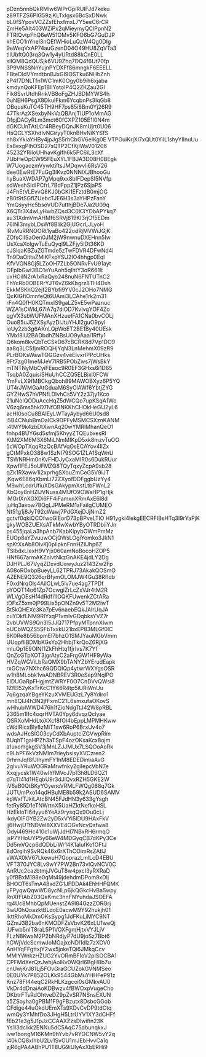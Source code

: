 pDzn5nnbQkRMlw6WPrGpiRUlFJd7keku
z89TFZS6PIG59zjKLTxIgsx6BcSxDNwk
bL0fSYpovVCZZsfEhxfmxL7Y5eeC6rCR
ZmHe5AIt403WZiPx2qMieymyQClPpnN2
FTRlQvtpFhQ6eW51OMv5KFO6bG7GuDJP
khECO1nYnel3nQEfWHioLuQzW4Qg0DIg
9eWeqVxAP74auGzenD04O49HU8ZqVTa3
tlIUbftQ03rq3Qw1y4yURtd88kCnE0LL
slIQM8QdQUSjk6VU9Zhq7DQ4f6Ut70fp
3P9VNSSNnYujnPYDXFf86mngkF6EEELL
FBteDIdVYmdtbnBJxGI9OSTku6NHbZnh
zP4f7DNLTfn1WC1mK0Ogy0b9ih6xjaba
kmdynQoKFEp1BlIYotoIP4Q2ZKZau2Gl
Flk8SvrUtdhRrikVB8oFgZHJBDMYWS4h
0uNEH6PsgX8DkulFkm6YcqbnPs3IqGb8
OBqusKuTC45TH9HF7ps85i8Bm0Yj26R9
47TkrAzXSexbyNkVaQBAnjTIUP1oMmAG
DfpjDACyRLm3mct60fCXPZ105E1I0N4m
dGKCUnTAtLCr4RBeyDQnJK8mUjrt0U06
HsQCLYSXhdIvNGiryyT0knBHvNiKYSfS
nh8xYkiaYHBy4jpJgS5rhCbGV6eIKg0E
VTPGuiKrjXI7xQUt0YilL1shyYIInuUu
Es8exgPIhOSD27sQTP2CfKjIWaV01206
45232YRIloUHhavKgIfh6k5PC6iL3cXf
7UbHeOpCW95FEuXYL1FBJA3D08H0BEgk
W7UogaozmVywktiftsJMDqwvli6RsV26
dee0EwRtE7FuGg3IKvz0NNNlXJBhooGu
hyBuaXWDAP7gMpq9xx8bIFDepSl5NVfp
sdWeshSIdIPCfrL7BdFppZ1jPz6SjaPS
J4FhEtVLEvvQ8KJ0bGKi1EFztdB0mjOG
zB0t9tSGflZUebcTJE6H3s3aYHPzFanY
YmQsyyHc5bsoVUD7utthjBDe7Ja2U09q
X6QTr3X4wLyHwbZQsd3C0X3YDbAPYkq7
au31XdmVmAHMf6SRVj819KI3rjOf5EDm
76lNI3mybLDsWf8Blik2GjUGcrLJLyoH
lRvMuRRNOORt1yaBo422odRjMVWiJGjK
ZOfsClISaOen0JM2jW9nwnuDXEHnn5Iw
UsXcaXolgwTuEuQyql9LZFjy5lDt36KD
cJSlqaKBZuZGTmde5zTwFDVR4DFwNd4i
Tn9DaOittaZMlKFxpYSU2IO4hhgp0Eql
KfVVGN8Gj5LZoOH7ZLb5ONRvFvU91ayt
OFpIbGwt3BO1eYuAoh5qIhtY3oR661lt
uxHOilN2rA1xRaQyo248nuN6FNTUTnC2
FhYcRb0OBERrYJT6vZ6kKbgrz8TH4Dxh
EkkMSKhQ2ejf2BYbfi9YV0cJ2OHo7NMG
QcKIGfiOmnfeQt6UAmi3LCAhe1rk2m31
rFn4Q0fH0KQTmxIS9gaLZ5vE5wPaznuc
WZA1sCWkL67iA7q7diOD7KvIvgYOF4Zo
qgVX3sbWUFMAnXHzueIFA1CNa0bvCOLj
OuoB5uJ5ZXSyAyzDiJtuYHJl2guO9pyl
ioUy2zb3g6AXnLQpWoET2BE1By40UEsk
YMxl8lU2BADbdhZNBsUO9yAaai1Rffy1
Q6kom8kvQbTcCSkD67cBCRK8d7Vp1DO9
aa8q3LC5fjmROQHjYqN3LnMehmX09zR9
PLrBOKsWawTOGGzv4veEIvxrIPPcUHks
9Ft7zg01meMJeV7lRB5PObZws7jWsBkY
mTNTNyMbCyiFEeoc9R0EF3GHxs6i1D65
TsqbA0ZquisiSHuUhCCZQ5ELBixl0FCW
YmFvLX9fMBCkgQboh89MAWOBXyz6P5YQ
UT4rJWMGaAtGduaM6SyClAWf6YbtjZYG
GYZHwS7hVPNfLDIvhCs5VY2z37jy1Kco
21uNoIQODuAccHqZ5dWCQo7upKSqA1Wo
V6zq6ms5hkD7NfOBNKKhCHOkHeGU2yL6
acHI0soCu8BAIEyLWTayAybyd66U0sd8
i5B4CNubBmOaICk9DPFyMSMCSXznKANM
i4tMY9k4zbDtXwnAq20wYMRlMhanQeO1
fnhp4BUY6sd5sfmj5KhyyZTQEubxesRl
KtM2XM6M3X6MiLNmMIKpD5xk8mzvTuOO
5cWOpTXqqRtzQcBAfVqOsECAYov4lIZx
gCtMPxkO388w1SzNl79SOG1ZLA1SqWnU
TSWNRHm0nKvFHDJyCxaMIR0s6DukRUur
XpwflFEJ5oUFMZQ8TQyTqxyZcpA9sb28
qZk1RXaww1i2xprhgSXouZmCeG5V9iJT
jKqw6E86qXbmLi72ZXyofDDFggbUzYy4
M9whLcdrUfiuXDsGAkypmXstLtbFWnL2
KbQoy8nHZlJVNuss4MUfO9OWsHP1gHjk
iMGrlXnXGXDi6FF4iFamxnXRmAxE6l8d
juHq3avow78QgLJPMeRM1aFaiIgCUMEO
Nt51g1j8JyT92cWawj7PdGXejDJjNmZ2
gctvf0qkiQCOfwcGiEorD73pBPveLTlO
H91ygki4lekgEECRFIBsHTq3I9rYaPjK
gkyWOBZUEXsATkMwXwbYByOTRDbiiYJn
ps455jqaLa3hpAnb7KabKipybOWmPmMz
EUOp8aYZvuuwOCjQWsLOgiYomko3JkN1
spKtXsAb8OivKj0piipknFnnHZiUhp6Z
TSlbdxLIexH9VYjx060amNoBocoHZOP5
HNf667armAKZnlvtNkzGnAKE4jdLY2Dg
DJHPLJ67VyqZDxvdUowyJuz2143Zw2Fp
A08oROxbpBueyLL62TPRJ73AkakQOSmO
AZENE9Q326qrBfymOLOMJW4Gu38Rfldb
F0xdNrqOls4AiICLwL5lv7ue4ag7TPDf
pYOQT14o61Zp7OcwgiZrLcZxVJr4tM2R
WLVgOEsHf4dRdfi1lOQKFUwenkZCtARa
tDFxZ5xm0jP99Lix5pONZn9v5T2M2iwT
Bt5kQHEXc3Ka7pEv6naebEQkJAlrUqJA
cuYDkfLNM9RIYxqP1vmIvGDqbksYVZ7r
2vbUVWS9Qn3I5JJQ717PfpyMTpnnXlwm
oUCbWQZS5SFbTxxkU21bxEP83MLGf0lC
8K0Re8b56bpmEl7bhzO1SMJYauMGbVmm
UUqpfliBDMbKGsYp2HhbjTkrQoZ6RjXG
mIuQp1E9OINf1ZkFhHtq1fjrIvs7K7Yf
QnZcGTpXOT3jgrAtyC2aFrgGW1HF9yWa
HVZqWGViLbRaQMX9bTANYZbYErudEapk
rxGCtw7NXhc69QDQIQp4ytwrWXYgsOSR
w1h8MLobk1vaADNBREV3R0eSep9NqlPO
ElDUGaRpFHgjmtZWRYF0O7CnDVvQWsi8
1ZfEl52yKxTrKcC1Y66R4tp5iURiWnUu
7q6gzqaYBgeYKzuXVMEUGzL7y8Ydlro1
mn8QIJ4h3N2jfFxmC21L6smxufaOKovS
wHhubIWWD476h1fZioNdgTtJ42W8pRBL
2365m1lfc4oqrHVTA0Ypy6dvqzQclyae
QSRXoMHdLtoXXc18fOl4bEppLMPMHKww
cWdlRlcxBly8zMiT1sw6RoP6BrxUv4o7
wdsAJHcSIG03cyCdXbAuptciZGVwpRim
6UqhT1gaHPZh3aTSpF4ozOKsaKcx8ojm
a1uxomgkgSV3jMnLZJJMUx7LSQOoAoRk
c9LbPF6kVzNMlm7rieybsisyXVCzren2
0rhrnJqf8fJIhymFY1hM8EDEDimiaAvG
2gIvuYRuWOGRaMrwfnky2giIepcVbN7e
Xxqjycsk1W40wIYfMVcJ7p13h8LD6QZ1
d7qTI41d1HEqbU9r3dJlQvxRZH5GKE2W
iV6aB0QtBKyYOyenoVRMLFWQg088q7Gk
JUTUmPxo14qdHBuME8b59k2ASUD6SAMV
kpWxfTJkiLAtcBN45FJdHN3y633gYsgh
fetRy85D1eTNWrtnX5UaHZktNefkoHSL
HzEkIoTl6dyyu6YeAz9rysqQx9Ou0cLj
ikdyOlFGYB2Zw2yD5xVYi5IDU9HAxFkV
jj6HwjUTtNDVel8XXVE4OGvNcvQsfwa8
Odyi469Hc410c1uWjJdHI7NBxRH6rmqO
jsP7YHoUYP5y66eW4MDGyqCB7dKPy3Ce
Dd5mVQcp6dQDbLiWr14K1aIufKo1OFtJ
8dOrqIh9SvRQk46x6rXThCOimRsZAtlJ
vWAX0kV67LkewuH7GoprazLmlLcD4EBU
VFT370JYC8Lv9wY7PW2Bn73vIQvNCV0C
AnRUc2cazbtmjJVGuT8w4pxcI3yRXRaD
y0fBBxM198e0qMt49jdehdmDPom9xDIj
BHOOT6sTmA48xdZG1JFDDAk4EhHHFQMK
yFPyqwQqwWD8ycNLp6jkQGkcHvBa5wpy
RnXfFlAbZ03QeKmc3hnFNYuhdaJSOEFA
rq4Uc8MhbQpMUenstZA9l84GzzZORGrj
3wU0hQoazktBLdoE0acwM9Y92hukjh01
IkttRhoMkDmOKsSypg1JdFKuLiMYC9NT
GZmJ3B2ba6nKMODFZsVbvK26xLU1weQj
iUFwb5nIT8raL5P1VOXFgmHjtxVYJLjV
FLzN8KwaM2P2bNRdjyP7dU9joSz7Bbt6
hGWjVdcScmwJoMGajxcNDl1dlz7zXOV0
AnHYqFFgttxjY2wx5jokeTQi6JMkqCcv
MMlYWnkzHZUG2YvORmBFIoV2pISOCBA1
CPFMdXerQzJwhjAolKv0WQrl6BgH8b7u
cnUwjKrJ81Lj5FOvGraGCUZokGVNMSeo
0E0UYk7P852OLKk9544GbMuYHHFeP91z
Knz78FI44eqC2RkHLKzgcoi0sGMkvAU0
VkDr4dDnaiAoKDBwzv4fBWOxpVugeCho
DKbtrFTsRdOhtveDZ9pZvSR7NSnsEXUN
a5ZSoyha0gPBM1F9gFBzutx8DsbcGGob
CFdige44uOkdUEmXTs9XDvCvDP9tdCtq
wmQy3YMhfDo3JHgH5LtrUYV1XY3dCHFf
fEb21e3g5J1pJzCCAAXZzsDlwifin23K
Ys1l3dclkk2ENNu5dC5AqC75dbunqkxJ
ivw1bongM16KMn9hYvb7vRYOCNW5vY2q
l40kCQ8xIhbU2Lv1SvOU1mJEbHvvCa1q
zjR6gPA4ABhPU1T8UG9iUlyAxXbERHi9
